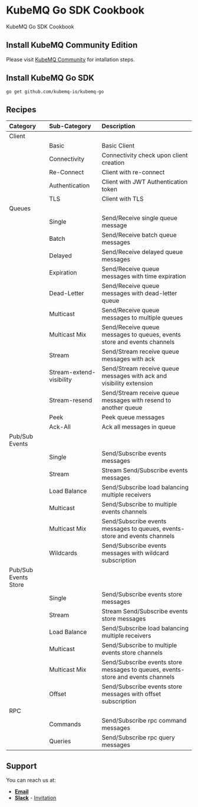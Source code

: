 # KubeMQ Go SDK Cookbook

KubeMQ Go SDK Cookbook

## Install KubeMQ Community Edition
Please visit [KubeMQ Community](https://github.com/kubemq-io/kubemq-community) for intallation steps.

## Install KubeMQ Go SDK

```
go get github.com/kubemq-io/kubemq-go
```
## Recipes

| Category             | Sub-Category             | Description                                                             |
|:---------------------|:-------------------------|:------------------------------------------------------------------------|
| Client               |                          |                                                                         |
|                      | Basic                    | Basic Client                                                            |
|                      | Connectivity             | Connectivity check upon client creation                                 |
|                      | Re-Connect               | Client with re-connect                                                  |
|                      | Authentication           | Client with JWT Authentication token                                    |
|                      | TLS                      | Client with TLS                                                         |
| Queues               |                          |                                                                         |
|                      | Single                   | Send/Receive single queue message                                       |
|                      | Batch                    | Send/Receive batch queue messages                                       |
|                      | Delayed                  | Send/Receive delayed queue messages                                     |
|                      | Expiration               | Send/Receive queue messages with time expiration                        |
|                      | Dead-Letter              | Send/Receive queue messages with dead-letter queue                      |
|                      | Multicast                | Send/Receive queue messages to multiple queues                          |
|                      | Multicast Mix            | Send/Receive queue messages to queues, events store and events channels |
|                      | Stream                   | Send/Stream receive queue messages with ack                             |
|                      | Stream-extend-visibility | Send/Stream receive queue messages with ack and visibility extension    |
|                      | Stream-resend            | Send/Stream receive queue messages with resend to another queue         |
|                      | Peek                     | Peek queue messages                                                     |
|                      | Ack-All                  | Ack all messages in queue                                               |
| Pub/Sub Events       |                          |                                                                         |
|                      | Single                   |  Send/Subscribe events messages                                                                        |
|                      | Stream                   |  Stream Send/Subscribe events messages                                                                       |
|                      | Load Balance             |  Send/Subscribe load balancing multiple receivers|
|                      | Multicast                |  Send/Subscribe to multiple events channels                                                                       |
|                      | Multicast Mix            |  Send/Subscribe events messages to queues, events-store and events channels                                                                      |
|                      | Wildcards                |  Send/Subscribe events messages with wildcard subscription|
| Pub/Sub Events Store |                          |                                                                         |
|                      | Single                   |  Send/Subscribe events store messages                                                                         |
|                      | Stream                   |  Stream Send/Subscribe events store messages                                                                       |
|                      | Load Balance             |   Send/Subscribe load balancing multiple receivers                                                                      |
|                      | Multicast                |   Send/Subscribe to multiple events store channels                                                                      |
|                      | Multicast Mix            |   Send/Subscribe events store messages to queues, events-store and events channels                                                                      |
|                      | Offset                   |  Send/Subscribe events store messages with offset subscription|
| RPC                  |                          |                                                                         |
|                      | Commands                 | Send/Subscribe rpc command messages                                                                         |
|                      | Queries                  |  Send/Subscribe rpc query messages                                                                        |


## Support
You can reach us at:
- [**Email**](mailto:support@kubemq.io)
- [**Slack**](https://kubemq.slack.com) - [Invitation](https://join.slack.com/t/kubemq/shared_invite/enQtNDk3NjE1Mjg1MDMwLThjMGFmYjU1NTVhZWRjZTRjYTIxM2E5MjA5ZDFkMWUyODI3YTlkOWY2MmYzNGIwZjY3OThlMzYxYjYwMTVmYWM) 

